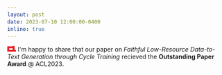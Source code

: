 ```yaml
---
layout: post
date: 2023-07-10 12:00:00-0400
inline: true
---
```


<img class="emoji" title=":acl:" alt=":acl:" src="/assets/img/acl.png" height="13.55" width="20">	I'm happy to share that our paper on *Faithful Low-Resource Data-to-Text Generation through Cycle Training* recieved the **Outstanding Paper Award** @ ACL2023.